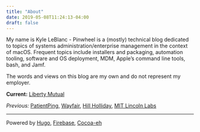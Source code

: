 ```yaml
---
title: "About"
date: 2019-05-08T11:24:13-04:00
draft: false
---
```


My name is Kyle LeBlanc - Pinwheel is a (mostly) technical blog dedicated to topics of systems administration/enterprise management in the context of macOS. Frequent topics include installers and packaging, automation tooling, software and OS deployment, MDM, Apple’s command line tools, bash, and Jamf.

The words and views on this blog are my own and do not represent my employer.

**Current:** [Liberty Mutual](https://libertymutual.com)

*Previous:* [PatientPing](https://patientping.com), [Wayfair](https://www.wayfair.com), [Hill Holliday](https://www.hhcc.com), [MIT Lincoln Labs](https://www.ll.mit.edu)




---
Powered by [Hugo](https://gohugo.io), [Firebase](https://firebase.google.com), [Cocoa-eh](https://github.com/mtn/cocoa-eh-hugo-theme)
